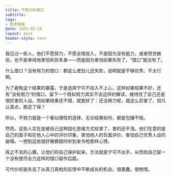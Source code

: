 ```yaml
---
title: 不努力的借口
subtitle: 
tags: 
- 思考随笔
date: 2025-03-10
layout: post
header-style: text
---
```


我见过一些人，他们不愿努力，不愿全情投入，不是因为没有能力，或者愤世嫉俗，也不是单纯地害怕失败本身——而是因为害怕如果失败了，“借口”就没有了。  
  
什么借口？没有努力的借口：都这么使劲儿还失败，说明就是不够优秀、不太行啊。  
  
为了避免这个结果的暴露，于是选择宁可不投入不上心，这样如果结果不好，还有”没有努力“的借口，留下一个假如努力其实不会这样的解读，维持住了自己还是很厉害的人设。而如果结果还不错，就更好了：还没用力呢，就这么厉害了，但凡认真点，那还了得？  
  
所以，不努力就是一个看似理性的选择，无论结果如何，都是包赚不赔。  
  
然而，这些人实在是被自己这种固化思维方式给害了，害的还不浅。他们在意的是自己的面子和在他人心中的评价印象，害怕他人的负面评价，害怕自己优秀人设的崩塌，一想到这些就好像赛跑时听到发令枪那样心悸。  
  
挥之不去的心魔，让他们将自己保护起来，方法就是宁可不出手，从而给自己留一个没有使尽全力这样的借口留作后路。  
  
可代价却是失去了从真刀真枪的反馈中不断成长的机会。很愚蠢，很惋惜。